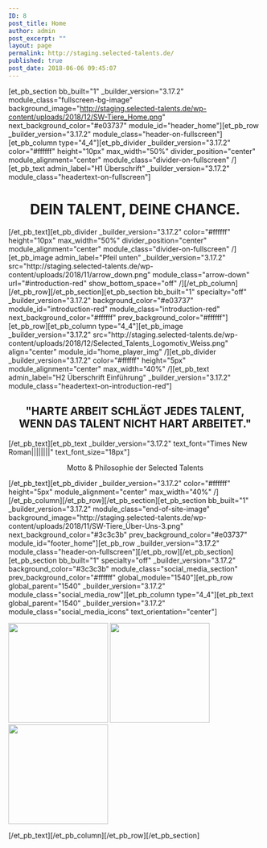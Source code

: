 ```yaml
---
ID: 8
post_title: Home
author: admin
post_excerpt: ""
layout: page
permalink: http://staging.selected-talents.de/
published: true
post_date: 2018-06-06 09:45:07
---
```

[et_pb_section bb_built="1" _builder_version="3.17.2" module_class="fullscreen-bg-image" background_image="http://staging.selected-talents.de/wp-content/uploads/2018/12/SW-Tiere_Home.png" next_background_color="#e03737" module_id="header_home"][et_pb_row _builder_version="3.17.2" module_class="header-on-fullscreen"][et_pb_column type="4_4"][et_pb_divider _builder_version="3.17.2" color="#ffffff" height="10px" max_width="50%" divider_position="center" module_alignment="center" module_class="divider-on-fullscreen" /][et_pb_text admin_label="H1 Überschrift" _builder_version="3.17.2" module_class="headertext-on-fullscreen"]
<h1 style="text-align: center;">DEIN TALENT,
DEINE CHANCE.</h1>
[/et_pb_text][et_pb_divider _builder_version="3.17.2" color="#ffffff" height="10px" max_width="50%" divider_position="center" module_alignment="center" module_class="divider-on-fullscreen" /][et_pb_image admin_label="Pfeil unten" _builder_version="3.17.2" src="http://staging.selected-talents.de/wp-content/uploads/2018/11/arrow_down.png" module_class="arrow-down" url="#introduction-red" show_bottom_space="off" /][/et_pb_column][/et_pb_row][/et_pb_section][et_pb_section bb_built="1" specialty="off" _builder_version="3.17.2" background_color="#e03737" module_id="introduction-red" module_class="introduction-red" next_background_color="#ffffff" prev_background_color="#ffffff"][et_pb_row][et_pb_column type="4_4"][et_pb_image _builder_version="3.17.2" src="http://staging.selected-talents.de/wp-content/uploads/2018/12/Selected_Talents_Logomotiv_Weiss.png" align="center" module_id="home_player_img" /][et_pb_divider _builder_version="3.17.2" color="#ffffff" height="5px" module_alignment="center" max_width="40%" /][et_pb_text admin_label="H2 Überschrift Einführung" _builder_version="3.17.2" module_class="headertext-on-introduction-red"]
<h2 style="text-align: center;">"HARTE ARBEIT SCHLÄGT JEDES TALENT,
WENN DAS TALENT NICHT HART ARBEITET."</h2>
[/et_pb_text][et_pb_text _builder_version="3.17.2" text_font="Times New Roman||||||||" text_font_size="18px"]
<p style="text-align: center;">Motto &amp; Philosophie der Selected Talents</p>
[/et_pb_text][et_pb_divider _builder_version="3.17.2" color="#ffffff" height="5px" module_alignment="center" max_width="40%" /][/et_pb_column][/et_pb_row][/et_pb_section][et_pb_section bb_built="1" _builder_version="3.17.2" module_class="end-of-site-image" background_image="http://staging.selected-talents.de/wp-content/uploads/2018/11/SW-Tiere_Über-Uns-3.png" next_background_color="#3c3c3b" prev_background_color="#e03737" module_id="footer_home"][et_pb_row _builder_version="3.17.2" module_class="header-on-fullscreen"][/et_pb_row][/et_pb_section][et_pb_section bb_built="1" specialty="off" _builder_version="3.17.2" background_color="#3c3c3b" module_class="social_media_section" prev_background_color="#ffffff" global_module="1540"][et_pb_row global_parent="1540" _builder_version="3.17.2" module_class="social_media_row"][et_pb_column type="4_4"][et_pb_text global_parent="1540" _builder_version="3.17.2" module_class="social_media_icons" text_orientation="center"]

<a href="https://www.facebook.com/selectedtalents/"><img class="alignnone size-full wp-image-1534" src="http://staging.selected-talents.de/wp-content/uploads/2018/11/Icon_Facebook_v3.png" alt="" width="198" height="198" /></a> <a href="https://www.instagram.com/selected_talents/"><img class="alignnone size-full wp-image-1535" src="http://staging.selected-talents.de/wp-content/uploads/2018/11/Icon_Instagram_v3.png" alt="" width="198" height="198" /></a> <a href="https://www.youtube.com/channel/UCtBbSZJkIuHXk5IM4aDNEhw"><img class="alignnone size-full wp-image-1536" src="http://staging.selected-talents.de/wp-content/uploads/2018/11/Icon_Youtube_v3.png" alt="" width="198" height="198" /></a>

[/et_pb_text][/et_pb_column][/et_pb_row][/et_pb_section]